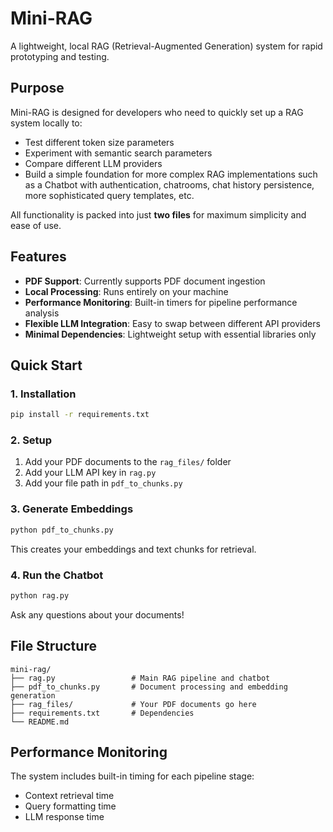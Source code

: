 # Mini-RAG

A lightweight, local RAG (Retrieval-Augmented Generation) system for rapid prototyping and testing.

## Purpose

Mini-RAG is designed for developers who need to quickly set up a RAG system locally to:

- Test different token size parameters
- Experiment with semantic search parameters  
- Compare different LLM providers
- Build a simple foundation for more complex RAG implementations such as a Chatbot with authentication, chatrooms, chat history persistence, more sophisticated query templates, etc.

All functionality is packed into just **two files** for maximum simplicity and ease of use.

## Features

- **PDF Support**: Currently supports PDF document ingestion
- **Local Processing**: Runs entirely on your machine
- **Performance Monitoring**: Built-in timers for pipeline performance analysis
- **Flexible LLM Integration**: Easy to swap between different API providers
- **Minimal Dependencies**: Lightweight setup with essential libraries only

## Quick Start

### 1. Installation

```bash
pip install -r requirements.txt
```

### 2. Setup

1. Add your PDF documents to the `rag_files/` folder
2. Add your LLM API key in `rag.py`
3. Add your file path in `pdf_to_chunks.py`

### 3. Generate Embeddings

```bash
python pdf_to_chunks.py
```

This creates your embeddings and text chunks for retrieval.

### 4. Run the Chatbot

```bash
python rag.py
```

Ask any questions about your documents!

## File Structure

```
mini-rag/
├── rag.py                 # Main RAG pipeline and chatbot
├── pdf_to_chunks.py       # Document processing and embedding generation
├── rag_files/             # Your PDF documents go here
├── requirements.txt       # Dependencies
└── README.md
```

## Performance Monitoring

The system includes built-in timing for each pipeline stage:

- Context retrieval time
- Query formatting time
- LLM response time
